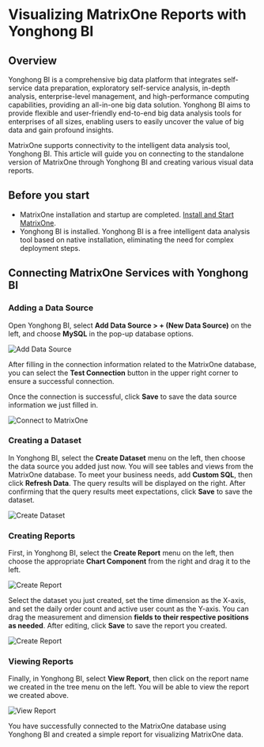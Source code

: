 # Visualizing MatrixOne Reports with Yonghong BI

## Overview

Yonghong BI is a comprehensive big data platform that integrates self-service data preparation, exploratory self-service analysis, in-depth analysis, enterprise-level management, and high-performance computing capabilities, providing an all-in-one big data solution. Yonghong BI aims to provide flexible and user-friendly end-to-end big data analysis tools for enterprises of all sizes, enabling users to easily uncover the value of big data and gain profound insights.

MatrixOne supports connectivity to the intelligent data analysis tool, Yonghong BI. This article will guide you on connecting to the standalone version of MatrixOne through Yonghong BI and creating various visual data reports.

## Before you start

- MatrixOne installation and startup are completed. [Install and Start MatrixOne](../../../Get-Started/install-standalone-matrixone.md).
- Yonghong BI is installed. Yonghong BI is a free intelligent data analysis tool based on native installation, eliminating the need for complex deployment steps.

## Connecting MatrixOne Services with Yonghong BI

### Adding a Data Source

Open Yonghong BI, select **Add Data Source > + (New Data Source)** on the left, and choose **MySQL** in the pop-up database options.

![Add Data Source](https://github.com/matrixorigin/artwork/blob/main/docs/develop/bi-connection/yonghong/yonghong_add_connect.png)

After filling in the connection information related to the MatrixOne database, you can select the **Test Connection** button in the upper right corner to ensure a successful connection.

Once the connection is successful, click **Save** to save the data source information we just filled in.

![Connect to MatrixOne](https://github.com/matrixorigin/artwork/blob/main/docs/develop/bi-connection/yonghong/yonghong_connect.png)

### Creating a Dataset

In Yonghong BI, select the **Create Dataset** menu on the left, then choose the data source you added just now. You will see tables and views from the MatrixOne database. To meet your business needs, add **Custom SQL**, then click **Refresh Data**. The query results will be displayed on the right. After confirming that the query results meet expectations, click **Save** to save the dataset.

![Create Dataset](https://github.com/matrixorigin/artwork/blob/main/docs/develop/bi-connection/yonghong/yonghong_dataset.png)

### Creating Reports

First, in Yonghong BI, select the **Create Report** menu on the left, then choose the appropriate **Chart Component** from the right and drag it to the left.

![Create Report](https://github.com/matrixorigin/artwork/blob/main/docs/develop/bi-connection/yonghong/yonghong_panel_add.png)

Select the dataset you just created, set the time dimension as the X-axis, and set the daily order count and active user count as the Y-axis. You can drag the measurement and dimension **fields to their respective positions as needed**. After editing, click **Save** to save the report you created.

![Create Report](https://github.com/matrixorigin/artwork/blob/main/docs/develop/bi-connection/yonghong/yonghong_report.png)

### Viewing Reports

Finally, in Yonghong BI, select **View Report**, then click on the report name we created in the tree menu on the left. You will be able to view the report we created above.

![View Report](https://github.com/matrixorigin/artwork/blob/main/docs/develop/bi-connection/yonghong/yonghong_result.png)

You have successfully connected to the MatrixOne database using Yonghong BI and created a simple report for visualizing MatrixOne data.
